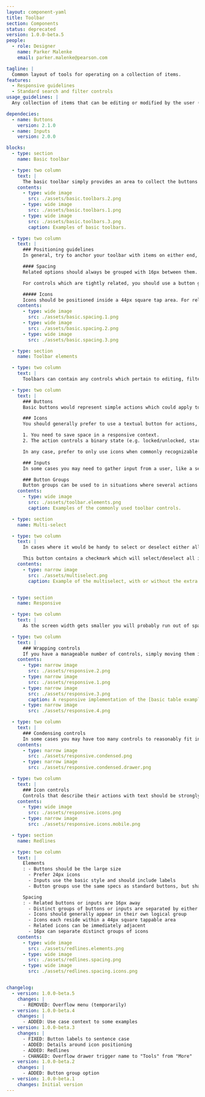 ```yaml
---
layout: component-yaml
title: Toolbar
section: Components
status: deprecated
version: 1.0.0-beta.5
people:
  - role: Designer
    name: Parker Malenke
    email: parker.malenke@pearson.com

tagline: |
  Common layout of tools for operating on a collection of items.
features:
  - Responsive guidelines
  - Standard search and filter controls
usage_guidelines: |
  Any collection of items that can be editing or modified by the user (e.g. table, list, grid view, etc.) should consider using this component.

dependecies:
  - name: Buttons
    version: 2.1.0
  - name: Inputs
    version: 2.0.0

blocks:
  - type: section
    name: Basic toolbar

  - type: two column
    text: |
      The basic toolbar simply provides an area to collect the buttons and inputs that modify your collection of items. For example, you may offer the ability to delete selected items, or filter the collection.
    contents:
      - type: wide image
        src: ./assets/basic.toolbars.2.png
      - type: wide image
        src: ./assets/basic.toolbars.1.png
      - type: wide image
        src: ./assets/basic.toolbars.3.png
        caption: Examples of basic toolbars.

  - type: two column
    text: |
      ### Positioning guidelines
      In general, try to anchor your toolbar with items on either end, or center every item.

      #### Spacing
      Related options should always be grouped with 16px between them. Logical groups of controls may be separated further by either a static 28px or a dynamic space which flexes with the size of the container.

      For controls which are tightly related, you should use a button group to indicate this.

      ##### Icons
      Icons should be positioned inside a 44px square tap area. For related icons their tap areas may be immediately adjacent (instead of 16px if they were buttons). Use 16px (instead of 28px) for separating logical groups of icons or when the icon is adjacent to a button or input.
    contents:
      - type: wide image
        src: ./assets/basic.spacing.1.png
      - type: wide image
        src: ./assets/basic.spacing.2.png
      - type: wide image
        src: ./assets/basic.spacing.3.png

  - type: section
    name: Toolbar elements

  - type: two column
    text: |
      Toolbars can contain any controls which pertain to editing, filtering, or modifying the related collection of items. Common elements include the following:

  - type: two column
    text: |
      ### Buttons
      Basic buttons would represent simple actions which could apply to either the full collection or just selected items.

      ### Icons
      You should generally prefer to use a textual button for actions, with two common exceptions:

      1. You need to save space in a responsive context.
      2. The action controls a binary state (e.g. locked/unlocked, starred/unstarred, etc.) and a visual indicator is desirable.

      In any case, prefer to only use icons when commonly recognizable symbols exist for the action.

      ### Inputs
      In some cases you may need to gather input from a user, like a search field or a select control to filter the collection. You will need to include a proper label to ensure accessibility.

      ### Button Groups
      Button groups can be used to in situations where several actions are closely related or you need to conserve space.
    contents:
      - type: wide image
        src: ./assets/toolbar.elements.png
        caption: Examples of the commonly used toolbar controls.

  - type: section
    name: Multi-select

  - type: two column
    text: |
      In cases where it would be handy to select or deselect either all items or some large subset at once you can include the multiselect button.

      This button contains a checkmark which will select/deselect all items in the collection. It may be paired with a dropdown that offers subsets for selection, such as only the TAs from a list of students.
    contents:
      - type: narrow image
        src: ./assets/multiselect.png
        caption: Example of the multiselect, with or without the extra dropdown options.


  - type: section
    name: Responsive

  - type: two column
    text: |
      As the screen width gets smaller you will probably run out of space to include all tools on a single row. There are a couple ways to adapt the design to account for this.

  - type: two column
    text: |
      ### Wrapping controls
      If you have a manageable number of controls, simply moving them into two or more lines is a straightforward solution. In this case buttons and controls should always be fully justified and consume 100% of the available space. Try to avoid placing more than two items per row at the smallest breakpoints, and try to avoid using more than three rows total.
    contents:
      - type: narrow image
        src: ./assets/responsive.2.png
      - type: narrow image
        src: ./assets/responsive.1.png
      - type: narrow image
        src: ./assets/responsive.3.png
        caption: A responsive implementation of the [basic table examples](#basic-toolbar) from above.
      - type: narrow image
        src: ./assets/responsive.4.png

  - type: two column
    text: |
      ### Condensing controls
      In some cases you may have too many controls to reasonably fit in a multi-row layout. In this case the UXF team is exploring an overflow menu that would allow you to move the extra tools into a drawer with more room. This is likely to be an addition in version 1.1 of this component, pending feedback from the development team.
    contents:
      - type: narrow image
        src: ./assets/responsive.condensed.png
      - type: narrow image
        src: ./assets/responsive.condensed.drawer.png

  - type: two column
    text: |
      ### Icon controls
      Controls that describe their actions with text should be strongly preferred, however there are cases where you may need to use icons due to space constraints. Prefer to use icons only for well recognized actions, like delete, favorite/like, etc.
    contents:
      - type: wide image
        src: ./assets/responsive.icons.png
      - type: narrow image
        src: ./assets/responsive.icons.mobile.png

  - type: section
    name: Redlines

  - type: two column
    text: |
      Elements
      : - Buttons should be the large size
        - Prefer 24px icons
        - Inputs use the basic style and should include labels
        - Button groups use the same specs as standard buttons, but share a border and have square corners at the joints

      Spacing
      : - Related buttons or inputs are 16px away
        - Distinct groups of buttons or inputs are separated by either a static 28px or a dynamic distance (to support aligned or distributed layouts)
        - Icons should generally appear in their own logical group
        - Icons each reside within a 44px square tappable area
        - Related icons can be immediately adjacent
        - 16px can separate distinct groups of icons
    contents:
      - type: wide image
        src: ./assets/redlines.elements.png
      - type: wide image
        src: ./assets/redlines.spacing.png
      - type: wide image
        src: ./assets/redlines.spacing.icons.png


changelog:
  - version: 1.0.0-beta.5
    changes: |
      - REMOVED: Overflow menu (temporarily)
  - version: 1.0.0-beta.4
    changes: |
      - ADDED: Use case context to some examples
  - version: 1.0.0-beta.3
    changes: |
      - FIXED: Button labels to sentence case
      - ADDED: Details around icon positioning
      - ADDED: Redlines
      - CHANGED: Overflow drawer trigger name to "Tools" from "More"
  - version: 1.0.0-beta.2
    changes: |
      - ADDED: Button group option
  - version: 1.0.0-beta.1
    changes: Initial version
---
```

